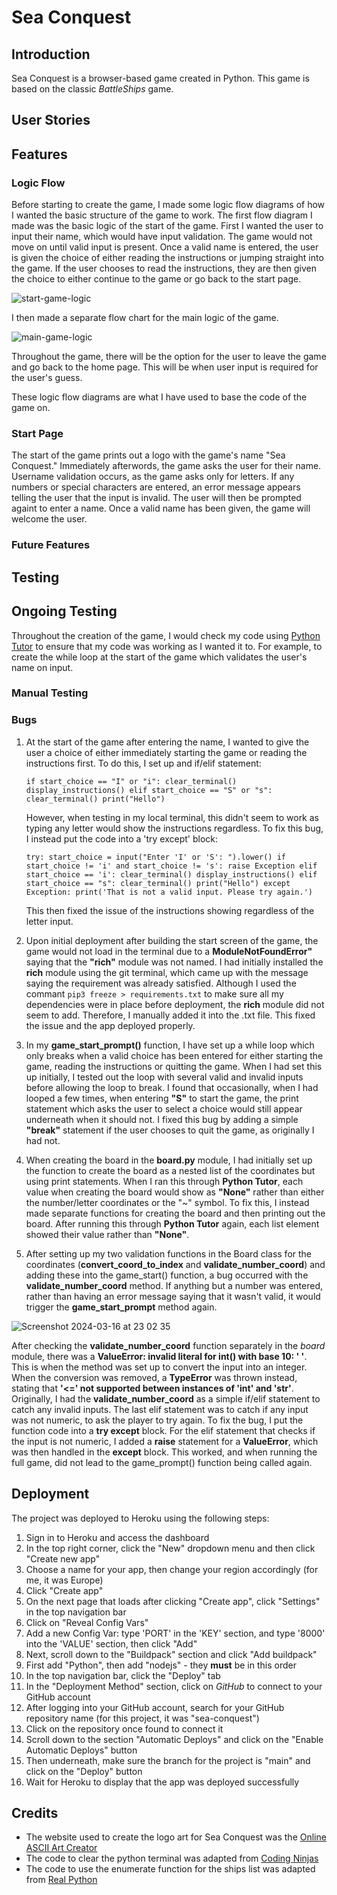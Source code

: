 # Sea Conquest
## Introduction

Sea Conquest is a browser-based game created in Python. This game is based on the classic *BattleShips* game. 

## User Stories

## Features

### Logic Flow

Before starting to create the game, I made some logic flow diagrams of how I wanted the basic structure of the game to work. The first flow diagram I made was the basic logic of the start of the game. First I wanted the user to input their name, which would have input validation. The game would not move on until valid input is present. Once a valid name is entered, the user is given the choice of either reading the instructions or jumping straight into the game. If the user chooses to read the instructions, they are then given the choice to either continue to the game or go back to the start page.

![start-game-logic](https://github.com/mariam138/sea-conquest/assets/150139337/7734a44e-c40b-4e87-b623-914f0d97de23)

I then made a separate flow chart for the main logic of the game.

![main-game-logic](https://github.com/mariam138/sea-conquest/assets/150139337/4a02615f-e6d3-44ec-bd82-cadec0e1f3de)

Throughout the game, there will be the option for the user to leave the game and go back to the home page. This will be when user input is required for the user's guess. 

These logic flow diagrams are what I have used to base the code of the game on.

### Start Page

The start of the game prints out a logo with the game's name "Sea Conquest." Immediately afterwords, the game asks the user for their name. Username validation occurs, as the game asks only for letters. If any numbers or special characters are entered, an error message appears telling the user that the input is invalid. The user will then be prompted againt to enter a name. Once a valid name has been given, the game will welcome the user.

### Future Features

## Testing

## Ongoing Testing

Throughout the creation of the game, I would check my code using [Python Tutor](https://pythontutor.com/) to ensure that my code was working as I wanted it to. For example, to create the while loop at the start of the game which validates the user's name on input.

### Manual Testing

### Bugs

1. At the start of the game after entering the name, I wanted to give the user a choice of either immediately starting the game or reading the instructions first. To do this, I set up and if/elif statement:

    ` if start_choice == "I" or "i":
        clear_terminal()
        display_instructions()
    elif start_choice == "S" or "s":
        clear_terminal()
        print("Hello") `
    
    However, when testing in my local terminal, this didn't seem to work as typing any letter would show the instructions regardless. To fix this bug, I instead put the code into a 'try except' block:

    ` try:
    start_choice = input("Enter 'I' or 'S': ").lower()
    if start_choice != 'i' and start_choice != 's':
        raise Exception
    elif start_choice == 'i':
        clear_terminal()
        display_instructions()
    elif start_choice == "s":
        clear_terminal()
        print("Hello")
  except Exception:
    print('That is not a valid input. Please try again.')
    `

    This then fixed the issue of the instructions showing regardless of the letter input.

2. Upon initial deployment after building the start screen of the game, the game would not load in the terminal due to a **ModuleNotFoundError"** saying that the **"rich"** module was not named. I had initially installed the **rich** module using the git terminal, which came up with the message saying the requirement was already satisfied. Although I used the commant `pip3 freeze > requirements.txt` to make sure all my dependencies were in place before deployment, the **rich** module did not seem to add. Therefore, I manually added it into the .txt file. This fixed the issue and the app deployed properly.

3. In my **game_start_prompt()** function, I have set up a while loop which only breaks when a valid choice has been entered for either starting the game, reading the instructions or quitting the game. When I had set this up initially, I tested out the loop with several valid and invalid inputs before allowing the loop to break. I found that occasionally, when I had looped a few times, when entering **"S"** to start the game, the print statement which asks the user to select a choice would still appear underneath when it should not. I fixed this bug by adding a simple **"break"** statement if the user chooses to quit the game, as originally I had not. 

4. When creating the board in the **board.py** module, I had initially set up the function to create the board as a nested list of the coordinates but using print statements. When I ran this through **Python Tutor**, each value when creating the board would show as **"None"** rather than either the number/letter coordinates or the "~" symbol. To fix this, I instead made separate functions for creating the board and then printing out the board. After running this through **Python Tutor** again, each list element showed their value rather than **"None"**.

5. After setting up my two validation functions in the Board class for the coordinates (**convert_coord_to_index** and **validate_number_coord**) and adding these into the game_start() function, a bug occurred with the **validate_number_coord** method. If anything but a number was entered, rather than having an error message saying that it wasn't valid, it would trigger the **game_start_prompt** method again.

![Screenshot 2024-03-16 at 23 02 35](https://github.com/mariam138/sea-conquest/assets/150139337/b38e6eda-326a-4ade-af24-6968f3477d2a)

After checking the **validate_number_coord** function separately in the *board* module, there was a **ValueError: invalid literal for int() with base 10: ' '**. This is when the method was set up to convert the input into an integer. When the conversion was removed, a **TypeError** was thrown instead, stating that **'<=' not supported between instances of 'int' and 'str'**. Originally, I had the **validate_number_coord** as a simple if/elif statement to catch any invalid inputs. The last elif statement was to catch if any input was not numeric, to ask the player to try again. To fix the bug, I put the function code into a **try except** block. For the elif statement that checks if the input is not numeric, I added a **raise** statement for a **ValueError**, which was then handled in the **except** block. This worked, and when running the full game, did not lead to the game_prompt() function being called again.

## Deployment

The project was deployed to Heroku using the following steps:

1. Sign in to Heroku and access the dashboard
2. In the top right corner, click the "New" dropdown menu and then click "Create new app"
3. Choose a name for your app, then change your region accordingly (for me, it was Europe)
4. Click "Create app"
5. On the next page that loads after clicking "Create app", click "Settings" in the top navigation bar
6. Click on "Reveal Config Vars"
7. Add a new Config Var: type 'PORT' in the 'KEY' section, and type '8000' into the 'VALUE' section, then click "Add"
8. Next, scroll down to the "Buildpack" section and click "Add buildpack"
9. First add "Python", then add "nodejs" - they **must** be in this order
10. In the top navigation bar, click the "Deploy" tab
11. In the "Deployment Method" section, click on *GitHub* to connect to your GitHub account
12. After logging into your GitHub account, search for your GitHub repository name (for this project, it was "sea-conquest")
13. Click on the repository once found to connect it
14. Scroll down to the section "Automatic Deploys" and click on the "Enable Automatic Deploys" button
15. Then underneath, make sure the branch for the project is "main" and click on the "Deploy" button
16. Wait for Heroku to display that the app was deployed successfully

## Credits

- The website used to create the logo art for Sea Conquest was the [Online ASCII Art Creator](https://www.ascii-art-generator.org/)
- The code to clear the python terminal was adapted from [Coding Ninjas](https://www.codingninjas.com/studio/library/how-to-clear-a-screen-in-python)
- The code to use the enumerate function for the ships list was adapted from [Real Python](https://realpython.com/python-enumerate/)

